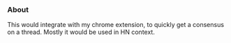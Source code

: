 ### About
This would integrate with my chrome extension, to quickly get a consensus on a thread. Mostly it would be used in HN context.